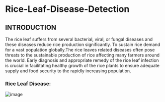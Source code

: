 # Rice-Leaf-Disease-Detection

## INTRODUCTION
The rice leaf suffers from several bacterial, viral, or fungal diseases and these diseases reduce rice production significantly. To sustain rice demand for a vast population globally.The rice leaves related diseases often pose threats to the sustainable production of rice affecting many farmers around the world. Early diagnosis and appropriate remedy of the rice leaf infection is crucial in facilitating healthy growth of the rice plants to ensure adequate supply and food security to the rapidly increasing population.

### Rice Leaf Disease:
![image](https://user-images.githubusercontent.com/101791322/177773023-a8114cb6-c1c4-497b-b51f-de9baef4e8d5.png)
